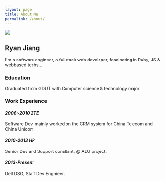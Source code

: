 ```yaml
---
layout: page
title: About Me
permalink: /about/
---
```


<image src='https://avatars.githubusercontent.com/u/4755065?&amp;s=120'></image>

## Ryan Jiang

I'm a software engineer, a fullstack web developer, fascinating in Ruby, JS & webbased techs...

### Education

Graduated from GDUT with Computer science & technology major

### Work Experience

#### *2006~2010 ZTE*
Software Dev. mainly worked on the CRM system for China Telecom and China Unicom

#### *2010-2013 HP*
Senior Dev and Support consltant, @ ALU project.

#### *2013-Present*
Dell DSG, Staff Dev Engnieer.

